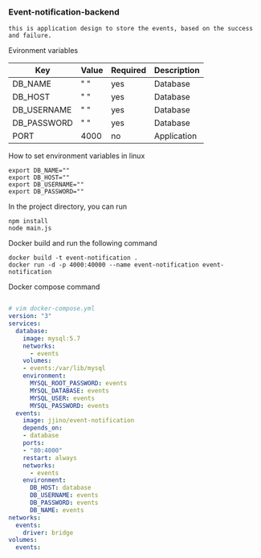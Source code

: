 ### Event-notification-backend

`this is application design to store the events, based on the success and failure.`



Evironment variables

| Key | Value | Required | Description |
|------|----| ---- | ------ |
|  DB_NAME | " " | yes | Database |
|  DB_HOST | " " | yes | Database |
|  DB_USERNAME | " " | yes | Database |
|  DB_PASSWORD | " " | yes | Database |
|  PORT | 4000 | no | Application |

How to set environment variables in linux

    export DB_NAME=""
    export DB_HOST=""
    export DB_USERNAME=""
    export DB_PASSWORD=""

In the project directory, you can run

    npm install
    node main.js

Docker build and run the following command

    docker build -t event-notification .
    docker run -d -p 4000:40000 --name event-notification event-notification

Docker compose command

```yml

# vim docker-compose.yml
version: "3"
services:
  database:
    image: mysql:5.7
    networks:
      - events
    volumes:
    - events:/var/lib/mysql
    environment:
      MYSQL_ROOT_PASSWORD: events
      MYSQL_DATABASE: events
      MYSQL_USER: events
      MYSQL_PASSWORD: events
  events:
    image: jjino/event-notification
    depends_on:
    - database
    ports:
    - "80:4000"
    restart: always
    networks:
      - events
    environment:
      DB_HOST: database
      DB_USERNAME: events
      DB_PASSWORD: events
      DB_NAME: events
networks:
  events:
    driver: bridge
volumes:
  events:

```
